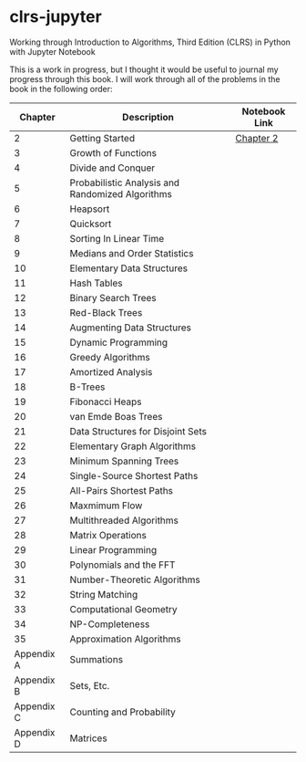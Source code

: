 # clrs-jupyter
Working through Introduction to Algorithms, Third Edition (CLRS) in Python with Jupyter Notebook

This is a work in progress, but I thought it would be useful to journal my progress through this book.
I will work through all of the problems in the book in the following order:

| Chapter    | Description                                      | Notebook Link                |
|------------|--------------------------------------------------|------------------------------|
| 2          | Getting Started                                  | [Chapter 2](Chapter_2.ipynb) |
| 3          | Growth of Functions                              |                              |
| 4          | Divide and Conquer                               |                              |
| 5          | Probabilistic Analysis and Randomized Algorithms |                              |
| 6          | Heapsort                                         |                              |
| 7          | Quicksort                                        |                              |
| 8          | Sorting In Linear Time                           |                              |
| 9          | Medians and Order Statistics                     |                              |
| 10         | Elementary Data Structures                       |                              |
| 11         | Hash Tables                                      |                              |
| 12         | Binary Search Trees                              |                              |
| 13         | Red-Black Trees                                  |                              |
| 14         | Augmenting Data Structures                       |                              |
| 15         | Dynamic Programming                              |                              |
| 16         | Greedy Algorithms                                |                              |
| 17         | Amortized Analysis                               |                              |
| 18         | B-Trees                                          |                              |
| 19         | Fibonacci Heaps                                  |                              |
| 20         | van Emde Boas Trees                              |                              |
| 21         | Data Structures for Disjoint Sets                |                              |
| 22         | Elementary Graph Algorithms                      |                              |
| 23         | Minimum Spanning Trees                           |                              |
| 24         | Single-Source Shortest Paths                     |                              |
| 25         | All-Pairs Shortest Paths                         |                              |
| 26         | Maxmimum Flow                                    |                              |
| 27         | Multithreaded Algorithms                         |                              |
| 28         | Matrix Operations                                |                              |
| 29         | Linear Programming                               |                              |
| 30         | Polynomials and the FFT                          |                              |
| 31         | Number-Theoretic Algorithms                      |                              |
| 32         | String Matching                                  |                              |
| 33         | Computational Geometry                           |                              |
| 34         | NP-Completeness                                  |                              |
| 35         | Approximation Algorithms                         |                              |
| Appendix A | Summations                                       |                              |
| Appendix B | Sets, Etc.                                       |                              |
| Appendix C | Counting and Probability                         |                              |
| Appendix D | Matrices                                         |                              |
